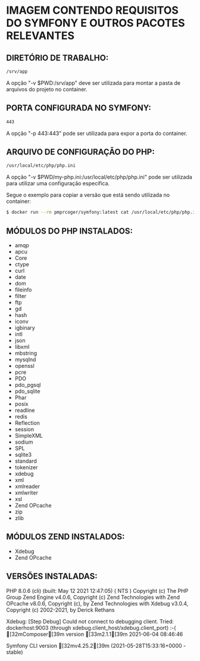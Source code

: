 # IMAGEM CONTENDO REQUISITOS DO SYMFONY E OUTROS PACOTES RELEVANTES

## DIRETÓRIO DE TRABALHO:
```bash
/srv/app
```
A opção "-v $PWD:/srv/app" deve ser utilizada para montar a pasta de arquivos do projeto no container.

## PORTA CONFIGURADA NO SYMFONY:
```bash
443
``` 
A opção "-p 443:443" pode ser utilizada para expor a porta do container.

## ARQUIVO DE CONFIGURAÇÃO DO PHP:
```bash
/usr/local/etc/php/php.ini
```
A opção "-v $PWD/my-php.ini:/usr/local/etc/php/php.ini" pode ser utilizada para utilizar uma configuração específica.

Segue o exemplo para copiar a versão que está sendo utilizada no container:
```bash
$ docker run --rm pmprcoger/symfony:latest cat /usr/local/etc/php/php.ini > my-php.ini
```

## MÓDULOS DO PHP INSTALADOS:

- amqp
- apcu
- Core
- ctype
- curl
- date
- dom
- fileinfo
- filter
- ftp
- gd
- hash
- iconv
- igbinary
- intl
- json
- libxml
- mbstring
- mysqlnd
- openssl
- pcre
- PDO
- pdo_pgsql
- pdo_sqlite
- Phar
- posix
- readline
- redis
- Reflection
- session
- SimpleXML
- sodium
- SPL
- sqlite3
- standard
- tokenizer
- xdebug
- xml
- xmlreader
- xmlwriter
- xsl
- Zend OPcache
- zip
- zlib

## MÓDULOS ZEND INSTALADOS:

- Xdebug
- Zend OPcache

## VERSÕES INSTALADAS:
PHP 8.0.6 (cli) (built: May 12 2021 12:47:05) ( NTS )
Copyright (c) The PHP Group
Zend Engine v4.0.6, Copyright (c) Zend Technologies
    with Zend OPcache v8.0.6, Copyright (c), by Zend Technologies
    with Xdebug v3.0.4, Copyright (c) 2002-2021, by Derick Rethans


Xdebug: [Step Debug] Could not connect to debugging client. Tried: dockerhost:9003 (through xdebug.client_host/xdebug.client_port) :-(
[32mComposer[39m version [33m2.1.1[39m 2021-06-04 08:46:46


Symfony CLI version [32mv4.25.2[39m (2021-05-28T15:33:16+0000 - stable)

